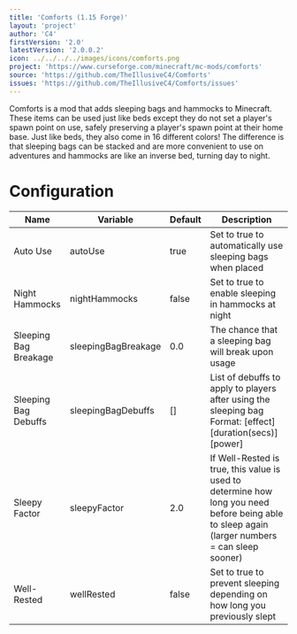 ```yaml
---
title: 'Comforts (1.15 Forge)'
layout: 'project'
author: 'C4'
firstVersion: '2.0'
latestVersion: '2.0.0.2'
icon: ../../../../images/icons/comforts.png
project: 'https://www.curseforge.com/minecraft/mc-mods/comforts'
source: 'https://github.com/TheIllusiveC4/Comforts'
issues: 'https://github.com/TheIllusiveC4/Comforts/issues'
---
```


Comforts is a mod that adds sleeping bags and hammocks to Minecraft. These items can be used just like beds except they do not set a player's spawn point on use, safely preserving a player's spawn point at their home base. Just like beds, they also come in 16 different colors! The difference is that sleeping bags can be stacked and are more convenient to use on adventures and hammocks are like an inverse bed, turning day to night.

# Configuration

| Name                  | Variable            | Default | Description                                                                                                                                    |
| --------------------- | ------------------- | ------- | ---------------------------------------------------------------------------------------------------------------------------------------------- |
| Auto Use              | autoUse             | true    | Set to true to automatically use sleeping bags when placed                                                                                     |
| Night Hammocks        | nightHammocks       | false   | Set to true to enable sleeping in hammocks at night                                                                                            |
| Sleeping Bag Breakage | sleepingBagBreakage | 0.0     | The chance that a sleeping bag will break upon usage                                                                                           |
| Sleeping Bag Debuffs  | sleepingBagDebuffs  | []      | List of debuffs to apply to players after using the sleeping bag<br>Format: [effect] [duration(secs)] [power]                                  |
| Sleepy Factor         | sleepyFactor        | 2.0     | If Well-Rested is true, this value is used to determine how long you need before being able to sleep again (larger numbers = can sleep sooner) |
| Well-Rested           | wellRested          | false   | Set to true to prevent sleeping depending on how long you previously slept                                                                     |